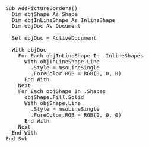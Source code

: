 <pre>
Sub AddPictureBorders()
  Dim objShape As Shape
  Dim objInLineShape As InlineShape
  Dim objDoc As Document
 
  Set objDoc = ActiveDocument
 
  With objDoc
    For Each objInLineShape In .InlineShapes
      With objInLineShape.Line
        .Style = msoLineSingle
        .ForeColor.RGB = RGB(0, 0, 0)
      End With
    Next
    For Each objShape In .Shapes
      objShape.Fill.Solid
      With objShape.Line
        .Style = msoLineSingle
        .ForeColor.RGB = RGB(0, 0, 0)
      End With
    Next
  End With
End Sub
<pre>
